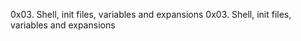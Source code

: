 0x03. Shell, init files, variables and expansions
0x03. Shell, init files, variables and expansions

